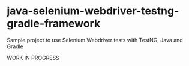 # java-selenium-webdriver-testng-gradle-framework

Sample project to use Selenium Webdriver tests with TestNG, Java and Gradle


WORK IN PROGRESS
